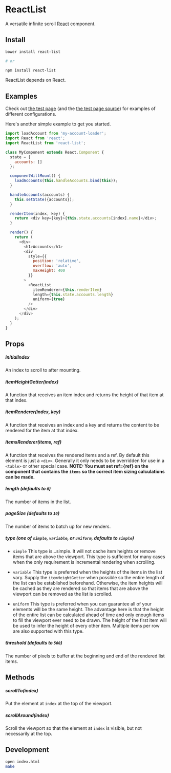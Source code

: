 # ReactList

A versatile infinite scroll [React] component.

## Install

```bash
bower install react-list

# or

npm install react-list
```

ReactList depends on React.

## Examples

Check out [the test page] (and the [the test page source]) for examples of
different configurations.

Here's another simple example to get you started.

```js
import loadAccount from 'my-account-loader';
import React from 'react';
import ReactList from 'react-list';

class MyComponent extends React.Component {
  state = {
    accounts: []
  };

  componentWillMount() {
    loadAccounts(this.handleAccounts.bind(this));
  }

  handleAccounts(accounts) {
    this.setState({accounts});
  }

  renderItem(index, key) {
    return <div key={key}>{this.state.accounts[index].name}</div>;
  }

  render() {
    return (
      <div>
        <h1>Accounts</h1>
        <div
          style={{
            position: 'relative',
            overflow: 'auto',
            maxHeight: 400
          }}
        >
          <ReactList
            itemRenderer={this.renderItem}
            length={this.state.accounts.length}
            uniform={true}
          />
        </div>
      </div>
    );
  }
}
```

## Props

##### initialIndex

An index to scroll to after mounting.

##### itemHeightGetter(index)

A function that receives an item index and returns the height of that item at
that index.

##### itemRenderer(index, key)

A function that receives an index and a key and returns the content to be
rendered for the item at that index.

##### itemsRenderer(items, ref)

A function that receives the rendered items and a ref. By default this element
is just a `<div>`. Generally it only needs to be overridden for use in a
`<table>` or other special case. **NOTE: You must set ref={ref} on the component
that contains the `items` so the correct item sizing calculations can be made.**

##### length (defaults to `0`)

The number of items in the list.

##### pageSize (defaults to `10`)

The number of items to batch up for new renders.

##### type (one of `simple`, `variable`, or `uniform`, defaults to `simple`)

- `simple` This type is...simple. It will not cache item heights or remove items
that are above the viewport. This type is sufficient for many cases when the
only requirement is incremental rendering when scrolling.

- `variable` This type is preferred when the heights of the items in the list
vary. Supply the `itemHeightGetter` when possible so the entire length of the
list can be established beforehand. Otherwise, the item heights will be cached
as they are rendered so that items that are above the viewport can be removed as
the list is scrolled.

- `uniform` This type is preferred when you can guarantee all of your
elements will be the same height. The advantage here is that the height of the
entire list can be calculated ahead of time and only enough items to fill the
viewport ever need to be drawn. The height of the first item will be used to
infer the height of every other item. Multiple items per row are also supported
with this type.

##### threshold (defaults to `500`)

The number of pixels to buffer at the beginning and end of the rendered list
items.

## Methods

##### scrollTo(index)

Put the element at `index` at the top of the viewport.

##### scrollAround(index)

Scroll the viewport so that the element at `index` is visible, but not
necessarily at the top.

## Development

```bash
open index.html
make
```

[React]: https://github.com/facebook/react
[the test page]: https://orgsync.github.io/react-list/
[the test page source]: index.js
